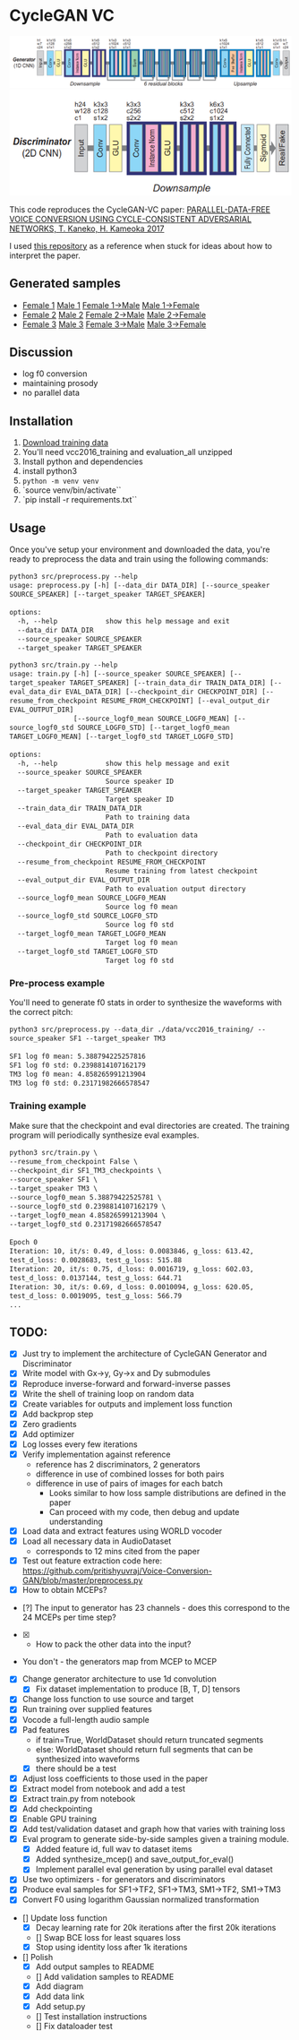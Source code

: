 # CycleGAN VC

![Generator arch](https://raw.githubusercontent.com/maratsubkhankulov/cyclegan-vc/8752c9ebab44f0906fb6f9b1132b710961576ffd/generator.png)
![Discriminator arch](https://raw.githubusercontent.com/maratsubkhankulov/cyclegan-vc/8752c9ebab44f0906fb6f9b1132b710961576ffd/discriminator.png)

This code reproduces the CycleGAN-VC paper: [PARALLEL-DATA-FREE VOICE CONVERSION USING CYCLE-CONSISTENT ADVERSARIAL NETWORKS, T. Kaneko, H. Kameoka 2017](https://arxiv.org/pdf/1711.11293.pdf)

I used [this repository](https://github.com/pritishyuvraj/Voice-Conversion-GAN) as a reference when stuck for ideas about how to interpret the paper.

## Generated samples

- [Female 1](./samples/200001_SF1_source.wav) [Male 1](./samples/200001_TM3_target.wav) [Female 1->Male](./samples/200001_SF1_to_200001_TM3.wav) [Male 1->Female](./samples/200001_TM3_to_200001_SF1.wav)
- [Female 2](./samples/200002_SF1_source.wav) [Male 2](./samples/200002_TM3_target.wav) [Female 2->Male](./samples/200002_SF1_to_200002_TM3.wav) [Male 2->Female](./samples/200002_TM3_to_200002_SF1.wav)
- [Female 3](./samples/200003_SF1_source.wav) [Male 3](./samples/200003_TM3_target.wav) [Female 3->Male](./samples/200003_SF1_to_200003_TM3.wav) [Male 3->Female](./samples/200003_TM3_to_200003_SF1.wav)

## Discussion

- log f0 conversion
- maintaining prosody
- no parallel data 

## Installation

1. [Download training data](https://datashare.ed.ac.uk/download/DS_10283_2211.zip)
  1. You'll need vcc2016_training and evaluation_all unzipped
2. Install python and dependencies
  1. install python3
  1. `python -m venv venv`
  1. `source venv/bin/activate``
  1. `pip install -r requirements.txt``

## Usage

Once you've setup your environment and downloaded the data, you're ready to preprocess the data and train using the following commands:

```shell
python3 src/preprocess.py --help
usage: preprocess.py [-h] [--data_dir DATA_DIR] [--source_speaker SOURCE_SPEAKER] [--target_speaker TARGET_SPEAKER]

options:
  -h, --help            show this help message and exit
  --data_dir DATA_DIR
  --source_speaker SOURCE_SPEAKER
  --target_speaker TARGET_SPEAKER
```

```shell
python3 src/train.py --help
usage: train.py [-h] [--source_speaker SOURCE_SPEAKER] [--target_speaker TARGET_SPEAKER] [--train_data_dir TRAIN_DATA_DIR] [--eval_data_dir EVAL_DATA_DIR] [--checkpoint_dir CHECKPOINT_DIR] [--resume_from_checkpoint RESUME_FROM_CHECKPOINT] [--eval_output_dir EVAL_OUTPUT_DIR]
                [--source_logf0_mean SOURCE_LOGF0_MEAN] [--source_logf0_std SOURCE_LOGF0_STD] [--target_logf0_mean TARGET_LOGF0_MEAN] [--target_logf0_std TARGET_LOGF0_STD]

options:
  -h, --help            show this help message and exit
  --source_speaker SOURCE_SPEAKER
                        Source speaker ID
  --target_speaker TARGET_SPEAKER
                        Target speaker ID
  --train_data_dir TRAIN_DATA_DIR
                        Path to training data
  --eval_data_dir EVAL_DATA_DIR
                        Path to evaluation data
  --checkpoint_dir CHECKPOINT_DIR
                        Path to checkpoint directory
  --resume_from_checkpoint RESUME_FROM_CHECKPOINT
                        Resume training from latest checkpoint
  --eval_output_dir EVAL_OUTPUT_DIR
                        Path to evaluation output directory
  --source_logf0_mean SOURCE_LOGF0_MEAN
                        Source log f0 mean
  --source_logf0_std SOURCE_LOGF0_STD
                        Source log f0 std
  --target_logf0_mean TARGET_LOGF0_MEAN
                        Target log f0 mean
  --target_logf0_std TARGET_LOGF0_STD
                        Target log f0 std
```

### Pre-process example

You'll need to generate f0 stats in order to synthesize the waveforms with the correct pitch:

```shell
python3 src/preprocess.py --data_dir ./data/vcc2016_training/ --source_speaker SF1 --target_speaker TM3

SF1 log f0 mean: 5.388794225257816
SF1 log f0 std: 0.2398814107162179
TM3 log f0 mean: 4.858265991213904
TM3 log f0 std: 0.23171982666578547
```

### Training example

Make sure that the checkpoint and eval directories are created. The training program will periodically synthesize eval examples.

```shell
python3 src/train.py \
--resume_from_checkpoint False \
--checkpoint_dir SF1_TM3_checkpoints \
--source_speaker SF1 \
--target_speaker TM3 \
--source_logf0_mean 5.38879422525781 \
--source_logf0_std 0.2398814107162179 \
--target_logf0_mean 4.858265991213904 \
--target_logf0_std 0.23171982666578547

Epoch 0
Iteration: 10, it/s: 0.49, d_loss: 0.0083846, g_loss: 613.42, test_d_loss: 0.0028683, test_g_loss: 515.88
Iteration: 20, it/s: 0.75, d_loss: 0.0016719, g_loss: 602.03, test_d_loss: 0.0137144, test_g_loss: 644.71
Iteration: 30, it/s: 0.69, d_loss: 0.0010094, g_loss: 620.05, test_d_loss: 0.0019095, test_g_loss: 566.79
...
```

## TODO:
- [x] Just try to implement the architecture of CycleGAN Generator and Discriminator
- [x] Write model with Gx->y, Gy->x and Dy submodules
- [x] Reproduce inverse-forward and forward-inverse passes
- [x] Write the shell of training loop on random data
- [x] Create variables for outputs and implement loss function
- [x] Add backprop step
- [x] Zero gradients
- [x] Add optimizer
- [x] Log losses every few iterations
- [x] Verify implementation against reference
  - reference has 2 discriminators, 2 generators
  - difference in use of combined losses for both pairs
  - difference in use of pairs of images for each batch
    - Looks similar to how loss sample distributions are defined in the paper
    - Can proceed with my code, then debug and update understanding
- [x] Load data and extract features using WORLD vocoder
- [x] Load all necessary data in AudioDataset
  - corresponds to 12 mins cited from the paper
- [x] Test out feature extraction code here: https://github.com/pritishyuvraj/Voice-Conversion-GAN/blob/master/preprocess.py
- [x] How to obtain MCEPs?
- [?] The input to generator has 23 channels - does this correspond to the 24 MCEPs per time step?
- [x]  - How to pack the other data into the input?
  - You don't - the generators map from MCEP to MCEP
- [x] Change generator architecture to use 1d convolution
  - [x] Fix dataset implementation to produce [B, T, D] tensors
- [x] Change loss function to use source and target
- [x] Run training over supplied features
- [x] Vocode a full-length audio sample
- [x] Pad features
  - if train=True, WorldDataset should return truncated segments
  - else: WorldDataset should return full segments that can be synthesized into waveforms
  - [x] there should be a test
- [x] Adjust loss coefficients to those used in the paper
- [x] Extract model from notebook and add a test
- [x] Extract train.py from notebook
- [x] Add checkpointing
- [x] Enable GPU training
- [x] Add test/validation dataset and graph how that varies with training loss
- [x] Eval program to generate side-by-side samples given a training module.
  - [x] Added feature id, full wav to dataset items
  - [x] Added synthesize_mcep() and save_output_for_eval()
  - [x] Implement parallel eval generation by using parallel eval dataset
- [x] Use two optimizers - for generators and discriminators
- [x] Produce eval samples for SF1->TF2, SF1->TM3, SM1->TF2, SM1->TM3
- [x] Convert F0 using logarithm Gaussian normalized transformation
- [] Update loss function
  - [x] Decay learning rate for 20k iterations after the first 20k iterations
  - [] Swap BCE loss for least squares loss
  - [x] Stop using identity loss after 1k iterations
- [] Polish
  - [x] Add output samples to README
  - [] Add validation samples to README
  - [x] Add diagram
  - [x] Add data link
  - [x] Add setup.py
  - [] Test installation instructions
  - [] Fix dataloader test